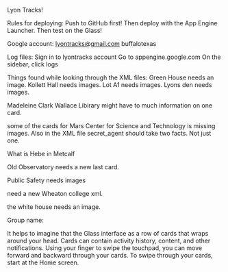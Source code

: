 Lyon Tracks!

Rules for deploying:
Push to GitHub first!
Then deploy with the App Engine Launcher.
Then test on the Glass!

Google account:
lyontracks@gmail.com
buffalotexas


Log files:
Sign in to lyontracks account
Go to appengine.google.com
On the sidebar, click logs

Things found while looking through the XML files:
Green House needs an image.
Kollett Hall needs images.
Lot A1 needs images.
Lyons den needs images.

Madeleine Clark Wallace Libirary might have to much information on one card. 

some of the cards for Mars Center for Science and Technology is missing images. Also in the XML file secret_agent should take two facts. Not just one. 

What is Hebe in Metcalf

Old Observatory needs a new last card.

Public Safety needs images

need a new Wheaton college xml.

the white house needs an image.

Group name:

It helps to imagine that the Glass interface as a row of cards that wraps around your head. Cards can contain activity history, content, and other notifications. Using your finger to swipe the touchpad, you can move forward and backward through your cards. To swipe through your cards, start at the Home screen.
